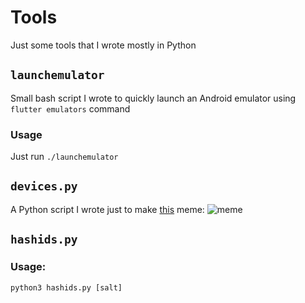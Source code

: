 # Tools
Just some tools that I wrote mostly in Python

## `launchemulator`
Small bash script I wrote to quickly launch an Android emulator using `flutter emulators` command

### Usage
Just run `./launchemulator`

## `devices.py`
A Python script I wrote just to make [this](https://www.reddit.com/r/ProgrammerHumor/comments/kbtx2z/now_flutter_be_like/) meme: 
![meme](https://i.redd.it/5ygl5we5ts461.png)

## `hashids.py`

### Usage:

` python3 hashids.py [salt] `
